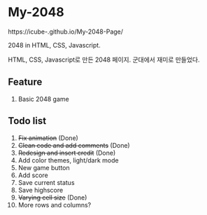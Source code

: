# My-2048

https://icube-.github.io/My-2048-Page/

2048 in HTML, CSS, Javascript.

HTML, CSS, Javascript로 만든 2048 페이지.
군대에서 재미로 만들었다.


## Feature

1. Basic 2048 game


## Todo list

1. ~~Fix animation~~ (Done)
2. ~~Clean code and add comments~~ (Done)
3. ~~Redesign and insert credit~~ (Done)
4. Add color themes, light/dark mode
5. New game button
6. Add score
7. Save current status
8. Save highscore
9. ~~Varying cell size~~ (Done)
10. More rows and columns?
